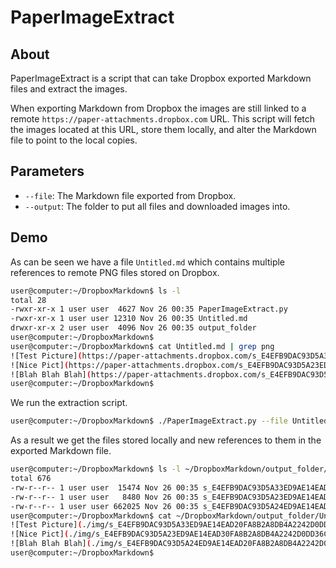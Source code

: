 # PaperImageExtract

## About

PaperImageExtract is a script that can take Dropbox exported Markdown files and extract the images.

When exporting Markdown from Dropbox the images are still linked to a remote ``https://paper-attachments.dropbox.com`` URL. This script will fetch the images located at this URL, store them locally, and alter the Markdown file to point to the local copies.

## Parameters

- ``--file``: The Markdown file exported from Dropbox.
- ``--output``: The folder to put all files and downloaded images into.

## Demo

As can be seen we have a file ``Untitled.md`` which contains multiple references to remote PNG files stored on Dropbox.

```bash
user@computer:~/DropboxMarkdown$ ls -l
total 28
-rwxr-xr-x 1 user user  4627 Nov 26 00:35 PaperImageExtract.py
-rwxr-xr-x 1 user user 12310 Nov 26 00:35 Untitled.md
drwxr-xr-x 2 user user  4096 Nov 26 00:35 output_folder
user@computer:~/DropboxMarkdown$
user@computer:~/DropboxMarkdown$ cat Untitled.md | grep png
![Test Picture](https://paper-attachments.dropbox.com/s_E4EFB9DAC93D5A33ED9AE14EAD20FA8B2A8DB4A2242D0DD36C96831867F8E9E4_1594068225794_image.png)
![Nice Pict](https://paper-attachments.dropbox.com/s_E4EFB9DAC93D5A23ED9AE14EAD30FA8B2A8DB4A2242D0DD36C96831867F8E9E4_1596235811820_image.png)
![Blah Blah Blah](https://paper-attachments.dropbox.com/s_E4EFB9DAC93D5A24ED9AE14EAD20FA8B2A8DB4A2242D0DD36C96831867F8E9E4_1606368476693_image.png)
user@computer:~/DropboxMarkdown$
```

We run the extraction script.

```bash
user@computer:~/DropboxMarkdown$ ./PaperImageExtract.py --file Untitled.md --output ~/DropboxMarkdown/output_folder/
```

As a result we get the files stored locally and new references to them in the exported Markdown file.

```bash
user@computer:~/DropboxMarkdown$ ls -l ~/DropboxMarkdown/output_folder/img/
total 676
-rw-r--r-- 1 user user  15474 Nov 26 00:35 s_E4EFB9DAC93D5A33ED9AE14EAD20FA8B2A8DB4A2242D0DD36C96831867F8E9E4_1594068225794_image.png
-rw-r--r-- 1 user user   8480 Nov 26 00:35 s_E4EFB9DAC93D5A23ED9AE14EAD30FA8B2A8DB4A2242D0DD36C96831867F8E9E4_1596235811820_image.png
-rw-r--r-- 1 user user 662025 Nov 26 00:35 s_E4EFB9DAC93D5A24ED9AE14EAD20FA8B2A8DB4A2242D0DD36C96831867F8E9E4_1606368476693_image.png
user@computer:~/DropboxMarkdown$ cat ~/DropboxMarkdown/output_folder/Untitled.md | grep png
![Test Picture](./img/s_E4EFB9DAC93D5A33ED9AE14EAD20FA8B2A8DB4A2242D0DD36C96831867F8E9E4_1594068225794_image.png)
![Nice Pict](./img/s_E4EFB9DAC93D5A23ED9AE14EAD30FA8B2A8DB4A2242D0DD36C96831867F8E9E4_1596235811820_image.png)
![Blah Blah Blah](./img/s_E4EFB9DAC93D5A24ED9AE14EAD20FA8B2A8DB4A2242D0DD36C96831867F8E9E4_1606368476693_image.png)
user@computer:~/DropboxMarkdown$
```